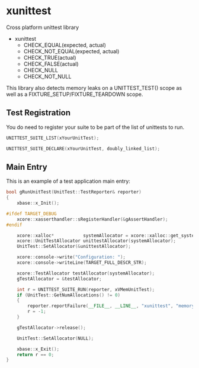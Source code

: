 # xunittest

Cross platform unittest library

- xunittest
  - CHECK_EQUAL(expected, actual)
  - CHECK_NOT_EQUAL(expected, actual)
  - CHECK_TRUE(actual)
  - CHECK_FALSE(actual)
  - CHECK_NULL
  - CHECK_NOT_NULL

This library also detects memory leaks on a UNITTEST_TEST() scope as well as a FIXTURE_SETUP/FIXTURE_TEARDOWN scope.

## Test Registration

You do need to register your suite to be part of the list of unittests to run.

```c++
UNITTEST_SUITE_LIST(xYourUnitTest);

UNITTEST_SUITE_DECLARE(xYourUnitTest, doubly_linked_list);

```

## Main Entry

This is an example of a test application main entry:

```c++
bool gRunUnitTest(UnitTest::TestReporter& reporter)
{
    xbase::x_Init();

#ifdef TARGET_DEBUG
    xcore::xasserthandler::sRegisterHandler(&gAssertHandler);
#endif

    xcore::xalloc*           systemAllocator = xcore::xalloc::get_system();
    xcore::UnitTestAllocator unittestAllocator(systemAllocator);
    UnitTest::SetAllocator(&unittestAllocator);

    xcore::console->write("Configuration: ");
    xcore::console->writeLine(TARGET_FULL_DESCR_STR);

    xcore::TestAllocator testAllocator(systemAllocator);
    gTestAllocator = &testAllocator;

    int r = UNITTEST_SUITE_RUN(reporter, xVMemUnitTest);
    if (UnitTest::GetNumAllocations() != 0)
    {
        reporter.reportFailure(__FILE__, __LINE__, "xunittest", "memory leaks detected!");
        r = -1;
    }

    gTestAllocator->release();

    UnitTest::SetAllocator(NULL);

    xbase::x_Exit();
    return r == 0;
}
```
